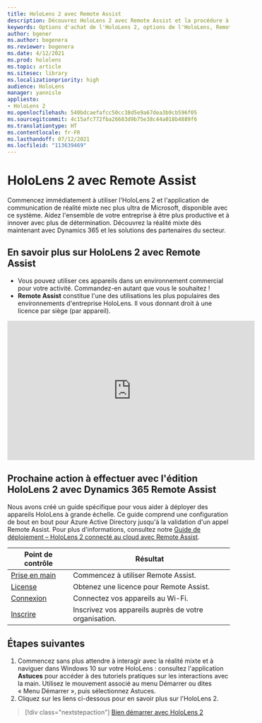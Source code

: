 ```yaml
---
title: HoloLens 2 avec Remote Assist
description: Découvrez HoloLens 2 avec Remote Assist et la procédure à suivre après l'avoir acquis.
keywords: Options d'achat de l'HoloLens 2, options de l'HoloLens, Remote Assist
author: bgener
ms.author: bogenera
ms.reviewer: bogenera
ms.date: 4/12/2021
ms.prod: hololens
ms.topic: article
ms.sitesec: library
ms.localizationpriority: high
audience: HoloLens
manager: yannisle
appliesto:
- HoloLens 2
ms.openlocfilehash: 540bdcaefafcc50cc38d5e9a67dea3b9cb596f05
ms.sourcegitcommit: 4c15afc772fba26683d9b75e38c44a018b4889f6
ms.translationtype: HT
ms.contentlocale: fr-FR
ms.lasthandoff: 07/12/2021
ms.locfileid: "113639469"
---
```

# <a name="hololens-2-with-remote-assist"></a>HoloLens 2 avec Remote Assist

Commencez immédiatement à utiliser l'HoloLens 2 et l'application de communication de réalité mixte nec plus ultra de Microsoft, disponible avec ce système. Aidez l'ensemble de votre entreprise à être plus productive et à innover avec plus de détermination. Découvrez la réalité mixte dès maintenant avec Dynamics 365 et les solutions des partenaires du secteur.

## <a name="learn-about-hololens-2-with-remote-assist"></a>En savoir plus sur HoloLens 2 avec Remote Assist
- Vous pouvez utiliser ces appareils dans un environnement commercial pour votre activité. Commandez-en autant que vous le souhaitez !
- **Remote Assist** constitue l'une des utilisations les plus populaires des environnements d'entreprise HoloLens. Il vous donnant droit à une licence par siège (par appareil).

<iframe width="560" height="315" src="https://www.youtube.com/embed/d3YT8j0yYl0" frameborder="0" allow="accelerometer; autoplay; clipboard-write; encrypted-media; gyroscope; picture-in-picture" allowfullscreen></iframe>

## <a name="heres-what-to-do-next-with-the-hololens-2-with-dynamics-365-remote-assist-edition"></a>Prochaine action à effectuer avec l'édition HoloLens 2 avec Dynamics 365 Remote Assist

Nous avons créé un guide spécifique pour vous aider à déployer des appareils HoloLens à grande échelle. Ce guide comprend une configuration de bout en bout pour Azure Active Directory jusqu'à la validation d'un appel Remote Assist. Pour plus d'informations, consultez notre [Guide de déploiement – HoloLens 2 connecté au cloud avec Remote Assist](hololens2-cloud-connected-overview.md).

| Point de contrôle  | Résultat                                |
|-------------|----------------------------------------|
| [Prise en main](/dynamics365/mixed-reality/remote-assist/overview-hololens) | Commencez à utiliser Remote Assist.        |
| [License](/dynamics365/mixed-reality/remote-assist/deploy-remote-assist#add-and-assign-licenses)     | Obtenez une licence pour Remote Assist.      |
| [Connexion](/hololens/hololens-network)     | Connectez vos appareils au Wi-Fi.       |
| [Inscrire](/hololens/hololens-enroll-mdm)      | Inscrivez vos appareils auprès de votre organisation. |

## <a name="next-steps"></a>Étapes suivantes

1. Commencez sans plus attendre à interagir avec la réalité mixte et à naviguer dans Windows 10 sur votre HoloLens : consultez l'application **Astuces** pour accéder à des tutoriels pratiques sur les interactions avec la main. Utilisez le mouvement associé au menu Démarrer ou dites « Menu Démarrer », puis sélectionnez Astuces.
1. Cliquez sur les liens ci-dessous pour en savoir plus sur l'HoloLens 2.

> [!div class="nextstepaction"]
> [Bien démarrer avec HoloLens 2](hololens2-basic-usage.md)
